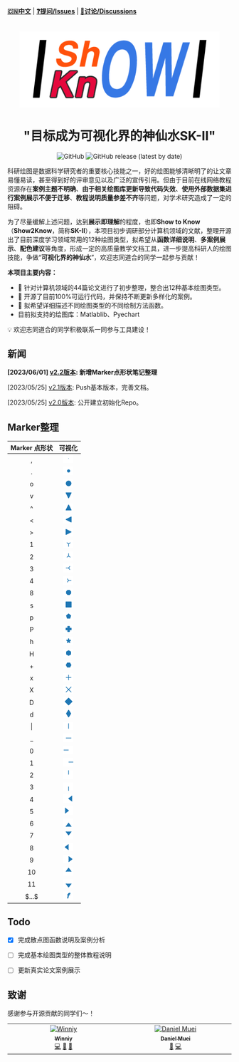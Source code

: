 [**🇨🇳中文**](./README.md) | [**❓提问/Issues**](https://github.com/Winn1y/Show2Know/issues) | [**💬讨论/Discussions**](https://github.com/Winn1y/Show2Know/discussions/1)

<p align="center">
    <br>
    <img src="./pics/logo.png" width="450"/>
    <br>
</p>

# <div align="center"><b><a>"目标成为可视化界的神仙水SK-II"</a></b></div>

<p align="center">
    <img alt="GitHub" src="https://img.shields.io/badge/license-Apache%202.0-blue">
    <img alt="GitHub release (latest by date)" src="https://img.shields.io/badge/Version-2.1-green">
</p>



科研绘图是数据科学研究者的重要核心技能之一，好的绘图能够清晰明了的让文章易懂易读，甚至得到好的评审意见以及广泛的宣传引用。但由于目前在线网络教程资源存在**案例主题不明确**、**由于相关绘图库更新导致代码失效**、**使用外部数据集进行案例展示不便于迁移**、**教程说明质量参差不齐**等问题，对学术研究造成了一定的阻碍。


为了尽量缓解上述问题，达到**展示即理解**的程度，也即**Show to Know**（**Show2Know**，简称**SK-II**），本项目初步调研部分计算机领域的文献，整理开源出了目前深度学习领域常用的12种绘图类型，拟希望从**函数详细说明**、**多案例展示**、**配色建议**等角度，形成一定的高质量教学文档工具，进一步提高科研人的绘图技能，争做“**可视化界的神仙水**”，欢迎志同道合的同学一起参与贡献！

**本项目主要内容：**

- 🚀 针对计算机领域的44篇论文进行了初步整理，整合出12种基本绘图类型。 
- 🚀 开源了目前100%可运行代码，并保持不断更新多样化的案例。
- 🚀 拟希望详细描述不同绘图类型的不同绘制方法函数。
- 目前拟支持的绘图库：Matlablib、Pyechart

💡 欢迎志同道合的同学积极联系一同参与工具建设！

## 新闻

**[2023/06/01] [v2.2版本](https://github.com/Winn1y/Show2Know): 新增Marker点形状笔记整理**

[2023/05/25] [v2.1版本](https://github.com/Winn1y/Show2Know/tree/2.1):  Push基本版本，完善文档。

[2023/05/25] [v2.0版本](https://github.com/Winn1y/Show2Know/tree/2.0): 公开建立初始化Repo。

## Marker整理

| Marker 点形状   |       可视化 |
|:-----:|:----:|
| ,        | ![小点](./pics/Markers/DM_20230604155558_002.PNG) |
| .        | ![中点](./pics/Markers/DM_20230604155558_001.PNG) |
| o        | ![大点](./pics/Markers/DM_20230604155558_003.png) |
| v        | ![下三角](./pics/Markers/DM_20230604155558_004.png) |
| ^        | ![上三角](./pics/Markers/DM_20230604155558_005.png) |
| <        | ![左三角](./pics/Markers/DM_20230604155558_006.png) |
| \>        | ![右三角](./pics/Markers/DM_20230604155558_007.png) |
| 1        | ![下细三角](./pics/Markers/DM_20230604155558_008.png) |
| 2        | ![上细三角](./pics/Markers/DM_20230604155558_009.png) |
| 3        | ![左细三角](./pics/Markers/DM_20230604155558_010.png) |
| 4        | ![右细三角](./pics/Markers/DM_20230604155558_011.png) |
| 8        | ![圆](./pics/Markers/DM_20230604155558_012.png) |
| s        | ![方](./pics/Markers/DM_20230604155558_013.png) |
| p        | ![五角](./pics/Markers/DM_20230604155558_014.png) |
| P        | ![十字](./pics/Markers/DM_20230604155558_015.png) |
| h        | ![](./pics/Markers/DM_20230604155558_016.png) |
| H        | ![](./pics/Markers/DM_20230604155558_017.png) |
| +        | ![](./pics/Markers/DM_20230604155558_018.png) |
| x        | ![](./pics/Markers/DM_20230604155558_019.png) |
| X        | ![](./pics/Markers/DM_20230604155558_020.png) |
| D        | ![](./pics/Markers/DM_20230604155558_022.png) |
| d        | ![](./pics/Markers/DM_20230604155558_023.png) |
| &#124;        | ![](./pics/Markers/DM_20230604155558_024.png) |
| _        | ![](./pics/Markers/DM_20230604155558_025.png) |
| 0        | ![](./pics/Markers/DM_20230604155558_026.png) |
| 1        | ![](./pics/Markers/DM_20230604155558_027.png) |
| 2        | ![](./pics/Markers/DM_20230604155558_028.png) |
| 3        | ![](./pics/Markers/DM_20230604155558_029.png) |
| 4        | ![](./pics/Markers/DM_20230604155558_030.png) |
| 5        | ![](./pics/Markers/DM_20230604155558_031.png) |
| 6        | ![](./pics/Markers/DM_20230604155558_032.png) |
| 7        | ![](./pics/Markers/DM_20230604155558_033.png) |
| 8        | ![](./pics/Markers/DM_20230604155558_034.png) |
| 9        | ![](./pics/Markers/DM_20230604155558_035.png) |
| 10       | ![](./pics/Markers/DM_20230604155558_036.png) |
| 11        | ![](./pics/Markers/DM_20230604155558_037.png) |
| \$...\$        | ![](./pics/Markers/DM_20230604155558_038.png) |


## Todo

- [X] 完成散点图函数说明及案例分析
- [ ] 完成基本绘图类型的整体教程说明
- [ ] 更新真实论文案例展示


## 致谢

感谢参与开源贡献的同学们～！

<table>
  <tbody>
    <tr>
      <td align="center" valign="top" width="14.28%"><a href="https://github.com/Winn1y"><img src="https://avatars.githubusercontent.com/u/115919287?v=4" width="100px;" alt="Winniy"/><br /><sub><b>Winniy</b></sub></a><br /><a href="https://github.com/Winn1y" title="Code">💻</a> <a href="https://github.com/Winn1y" title="Design">🎨</a> <a href="https://github.com/Winn1y" title="Ideas, Planning, & Feedback">🤔</a></td>
      <td align="center" valign="top" width="14.28%"><a href="https://github.com/Surge-Dan"><img src="https://avatars.githubusercontent.com/u/82951455?v=4" width="100px;" alt="
Daniel Muei"/><br /><sub><b>Daniel Muei</b></sub></a><br /><a href="https://github.com/Surge-Dan" title="Bug reports">🐛</a> <a href="https://github.com/Surge-Dan" title="Code">💻</a></td>
    </tr>
  </tbody>
</table>


